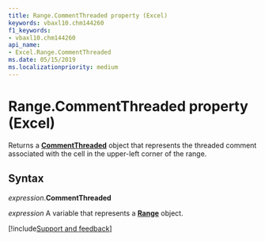 ```yaml
---
title: Range.CommentThreaded property (Excel)
keywords: vbaxl10.chm144260
f1_keywords:
- vbaxl10.chm144260
api_name:
- Excel.Range.CommentThreaded
ms.date: 05/15/2019
ms.localizationpriority: medium
---
```



# Range.CommentThreaded property (Excel)

Returns a **[CommentThreaded](Excel.CommentThreaded.md)** object that represents the threaded comment associated with the cell in the upper-left corner of the range.


## Syntax

_expression_.**CommentThreaded**

_expression_ A variable that represents a **[Range](excel.range(object).md)** object.




[!include[Support and feedback](~/includes/feedback-boilerplate.md)]